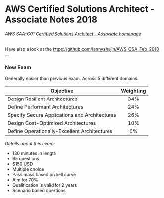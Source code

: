 # AWS Certified Solutions Architect - Associate Notes 2018

###### AWS SAA-C01 [Certified Solutions Architect - Associate homepage](https://aws.amazon.com/certification/certified-solutions-architect-associate/)

Have also a look at the https://github.com/lannyzhujin/AWS_CSA_Feb_2018 ...



### New Exam

Generally easier than previous exam. Across 5 different domains.

| Objective | Weighting |
| --- | :---: |
| Design Resilient Architectures | 34% |
| Define Performant Architectures | 24% |
| Specify Secure Applications and Architectures | 26% |
| Design Cost-Optimized Architectures | 10% |
| Define Operationally-Excellent Architectures | 6% |

_Details about this exam:_

* 130 minutes in length
* 65 questions
* $150 USD
* Multiple choice
* Pass mass based on bell curve
* Aim for 70%
* Qualification is valid for 2 years
* Scenario based questions
